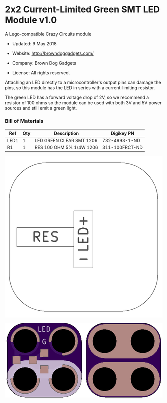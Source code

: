 <!--- start title --->
# 2x2 Current-Limited Green SMT LED Module v1.0
A Lego-compatible Crazy Circuits module

- Updated: 9 May 2018

- Website: http://browndoggadgets.com/
- Company: Brown Dog Gadgets
- License: All rights reserved.
<!--- end title --->

Attaching an LED directly to a microcontroller's output pins can damage the pins, so this module has the LED in series with a current-limiting resistor. 

The green LED has a forward voltage drop of 2V, so we recommend a resistor of 100 ohms so the module can be used with both 3V and 5V power sources and still emit a green light.

<!--- bom start --->
### Bill of Materials

|Ref|Qty|Description|Digikey PN|
|---|---|-----------|------|
|LED1|1|LED GREEN CLEAR SMT 1206|732-4993-1-ND|
|R1|1|RES 100 OHM 5% 1/4W 1206|311-100FRCT-ND|


<!--- bom end --->
![Assembly Diagram](assembly.png)

![Gerber Preview](preview.png)

